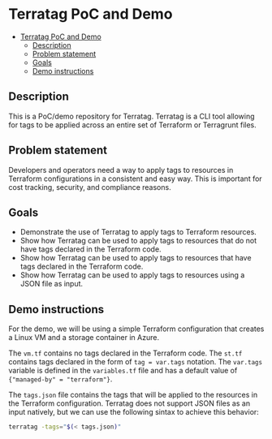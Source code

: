 # Terratag PoC and Demo

- [Terratag PoC and Demo](#terratag-poc-and-demo)
  - [Description](#description)
  - [Problem statement](#problem-statement)
  - [Goals](#goals)
  - [Demo instructions](#demo-instructions)


## Description

This is a PoC/demo repository for Terratag. Terratag is a CLI tool allowing for tags to be applied across an entire set of Terraform or Terragrunt files.

## Problem statement

Developers and operators need a way to apply tags to resources in Terraform configurations in a consistent and easy way. This is important for cost tracking, security, and compliance reasons.

## Goals

- Demonstrate the use of Terratag to apply tags to Terraform resources.
- Show how Terratag can be used to apply tags to resources that do not have tags declared in the Terraform code.
- Show how Terratag can be used to apply tags to resources that have tags declared in the Terraform code.
- Show how Terratag can be used to apply tags to resources using a JSON file as input.

## Demo instructions

For the demo, we will be using a simple Terraform configuration that creates a Linux VM and a storage container in Azure.

The `vm.tf` contains no tags declared in the Terraform code. The `st.tf` contains tags declared in the form of `tag = var.tags` notation. The `var.tags` variable is defined in the `variables.tf` file and has a default value of `{"managed-by" = "terraform"}`.

The `tags.json` file contains the tags that will be applied to the resources in the Terraform configuration. Terratag does not support JSON files as an input natively, but we can use the following sintax to achieve this behavior:

```bash
terratag -tags="$(< tags.json)"
```
